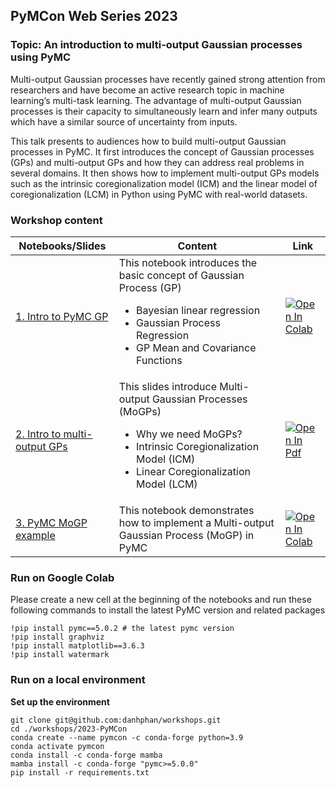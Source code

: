 ## PyMCon Web Series 2023

### Topic: An introduction to multi-output Gaussian processes using PyMC

Multi-output Gaussian processes have recently gained strong attention from researchers and have become an active research topic in machine learning’s multi-task learning. The advantage of multi-output Gaussian processes is their capacity to simultaneously learn and infer many outputs which have a similar source of uncertainty from inputs.

This talk presents to audiences how to build multi-output Gaussian processes in PyMC. It first introduces the concept of Gaussian processes (GPs) and multi-output GPs and how they can address real problems in several domains. It then shows how to implement multi-output GPs models such as the intrinsic coregionalization model (ICM) and the linear model of coregionalization (LCM) in Python using PyMC with real-world datasets.

### Workshop content


| Notebooks/Slides | Content | Link |
| --- | --- | --- |
| [1. Intro to PyMC GP](./01_Intro_PyMC_GP.ipynb) | This notebook introduces the basic concept of Gaussian Process (GP) <ul><li>Bayesian linear regression</li><li>Gaussian Process Regression</li><li>GP Mean and Covariance Functions</li></ul> | [![Open In Colab](https://colab.research.google.com/assets/colab-badge.svg)](https://colab.research.google.com/github/danhphan/workshops/blob/main/2023-PyMCon/01_Intro_PyMC_GP.ipynb) |
| [2. Intro to multi-output GPs](./02_Intro_Multiouput_GPs.pdf) | This slides introduce Multi-output Gaussian Processes (MoGPs) <ul><li>Why we need MoGPs?</li><li>Intrinsic Coregionalization Model (ICM)</li><li>Linear Coregionalization Model (LCM)</li></ul> | [![Open In Pdf](https://img.shields.io/badge/PDF-View%20pdf-brightgreen)](./02_Intro_Multiouput_GPs.pdf) |
| [3. PyMC MoGP example](./02_PyMC_MOGP_Example.ipynb) | This notebook demonstrates how to implement a Multi-output Gaussian Process (MoGP) in PyMC | [![Open In Colab](https://colab.research.google.com/assets/colab-badge.svg)](https://colab.research.google.com/github/danhphan/workshops/blob/main/2023-PyMCon/02_PyMC_MOGP_Example.ipynb) |

### Run on Google Colab
Please create a new cell at the beginning of the notebooks and run these following commands to install the latest PyMC version and related packages

```
!pip install pymc==5.0.2 # the latest pymc version
!pip install graphviz
!pip install matplotlib==3.6.3
!pip install watermark
```


### Run on a local environment


**Set up the environment**

```
git clone git@github.com:danhphan/workshops.git
cd ./workshops/2023-PyMCon
conda create --name pymcon -c conda-forge python=3.9
conda activate pymcon
conda install -c conda-forge mamba
mamba install -c conda-forge "pymc>=5.0.0"
pip install -r requirements.txt
```

